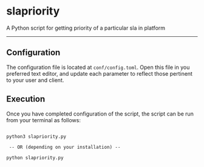 # slapriority
A Python script for getting priority of a particular sla in platform

----

## Configuration
The configuration file is located at `conf/config.toml`. Open this file
in you preferred text editor, and update each parameter to reflect those
pertinent to your user and client.


## Execution
Once you have completed configuration of the script, the script can be run from your
terminal as follows:

```commandline

python3 slapriority.py

 -- OR (depending on your installation) --

python slapriority.py

```